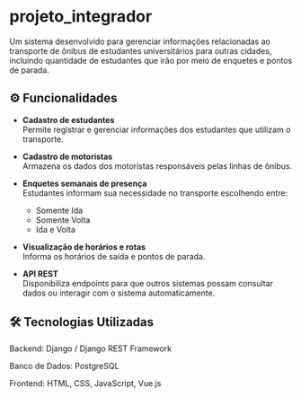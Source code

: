 ﻿# projeto_integrador

Um sistema desenvolvido para gerenciar informações relacionadas ao transporte de ônibus de estudantes universitários para outras cidades, incluindo quantidade de estudantes que irão por meio de enquetes e pontos de parada.

## ⚙️ Funcionalidades

-  **Cadastro de estudantes**  
  Permite registrar e gerenciar informações dos estudantes que utilizam o transporte.  

-  **Cadastro de motoristas**  
  Armazena os dados dos motoristas responsáveis pelas linhas de ônibus.  

-  **Enquetes semanais de presença**  
  Estudantes informam sua necessidade no transporte escolhendo entre:  
   - Somente Ida  
   - Somente Volta  
   - Ida e Volta  

-  **Visualização de horários e rotas**  
  Informa os horários de saída e pontos de parada.  

-  **API REST**  
  Disponibiliza endpoints para que outros sistemas possam consultar dados ou interagir com o sistema automaticamente.  


## 🛠️ Tecnologias Utilizadas

Backend: Django / Django REST Framework

Banco de Dados: PostgreSQL

Frontend: HTML, CSS,  JavaScript, Vue.js
